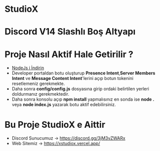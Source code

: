 # **StudioX**  

# Discord V14 Slashlı Boş Altyapı

# Proje Nasıl Aktif Hale Getirilir ?
- [NodeJs i İndirin](https://nodejs.org/en/download)
- Developer portaldan botu oluşturup **Presence Intent**,**Server Members Intent** ve **Message Content Intent**'lerini açıp botun tokenini resetlemeniz gerekmekte.
- Daha sonra **config/config.js** dosyasına girip ordaki belirtilen yerleri doldurmanız gerekmektedir.
- Daha sonra konsolu açıp **npm install** yapmalısınız en sonda ise **node .** veya **node index.js** yazarak botu aktif edebilirsiniz.

# Bu Proje **StudioX** e Aittir
- Discord Sunucumuz → https://discord.gg/3jM3vZWARx
- Web Sitemiz → https://xstudiox.vercel.app/